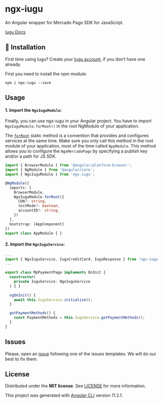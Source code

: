 # ngx-iugu

An Angular wrapper for Mercado Pago SDK for JavaScript.

[Iugu Docs](https://dev.iugu.com/docs/iugu-js)

## 📲 Installation 

First time using Iugu? Create your [Iugu account](https://alia.iugu.com), if you don’t have one already.

First you need to install the npm module:

```
npm i ngx-iugu --save
```

## Usage

#### 1. Import the `NgxIuguModule`:

Finally, you can use ngx-iugu in your Angular project. You have to import `NgxIuguModule.forRoot()` in the root NgModule of your application.

The [`forRoot`](https://angular.io/api/router/RouterModule#forroot) static method is a convention that provides and configures services at the same time.
Make sure you only call this method in the root module of your application, most of the time called `AppModule`.
This method allows you to configure the `NgxMercadoPago` by specifying a publish key and/or a path for JS SDK.

```ts
import { BrowserModule } from '@angular/platform-browser';
import { NgModule } from '@angular/core';
import { NgxIuguModule } from 'ngx-iugu';

@NgModule({
  imports: [
    BrowserModule,
    NgxIuguModule.forRoot({
      CDN?: string,
      testMode?: boolean,
      accountID?: string,
    })
  ],
  bootstrap: [AppComponent]
})
export class AppModule { }
```

#### 2. Import the `NgxIuguService`:
```ts
...
import { NgxIuguService, IuguCreditCard, IuguResponse } from 'ngx-iugu';
...

export class MpPaymentPage implements OnInit {
  constructor(
    private IuguService: NgxIuguService
  ) { }
    
  ngOnInit() {
    await this.IuguService.initialize();
  }

  getPaymentMethods() {
    const PaymentMethods = this.IuguService.getPaymentMethods();
  }
}
```
## Issues

Please, open an [issue](https://github.com/PetersonFonsec/ngx-iugu/issues) following one of the issues templates. We will do our best to fix them.

## License

Distributed under the **MIT license**. See [LICENSE](https://github.com/PetersonFonsec/ngx-iugu/blob/master/LICENSE.txt) for more information.


This project was generated with [Angular CLI](https://github.com/angular/angular-cli) version 11.2.1.

